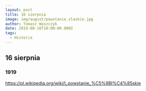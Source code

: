 ```yaml
---
layout: post
title: 16 sierpnia
image: img/august/powstanie_slaskie.jpg
author: Tomasz Waszczyk
date: 2019-08-16T10:00:00.000Z
tags:
  - Historia
---
```


## 16 sierpnia

### 1919

<https://pl.wikipedia.org/wiki/I_powstanie_%C5%9Bl%C4%85skie>
